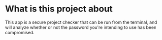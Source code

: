 # What is this project about
This app is a secure project checker that can be run from the terminal, and will analyze whether or not the password
you're intending to use has been compromised.